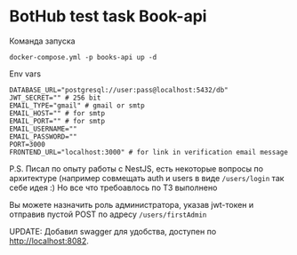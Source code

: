# BotHub test task Book-api

Команда запуска

```shell
docker-compose.yml -p books-api up -d
```

Env vars

```dotenv
DATABASE_URL="postgresql://user:pass@localhost:5432/db"
JWT_SECRET="" # 256 bit
EMAIL_TYPE="gmail" # gmail or smtp
EMAIL_HOST="" # for smtp
EMAIL_PORT="" # for smtp
EMAIL_USERNAME=""
EMAIL_PASSWORD=""
PORT=3000
FRONTEND_URL="localhost:3000" # for link in verification email message
```

P.S. Писал по опыту работы с NestJS, есть некоторые вопросы по архитектуре (например совмещать auth и users в виде `/users/login` так себе идея :)
Но все что требоавлось по ТЗ выполнено

Вы можете назначить роль администратора, указав jwt-токен и отправив пустой POST по адресу `/users/firstAdmin`

UPDATE: Добавил swagger для удобства, доступен по [http://localhost:8082](http://localhost:8082).
